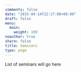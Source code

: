 ```yaml
---
comments: false
date: "2015-04-14T22:17:00+00:00"
draft: false
menu:
  main:
    weight: 109
noauthor: true
share: false
title: Seminars
type: page
---
```


List of seminars will go here
